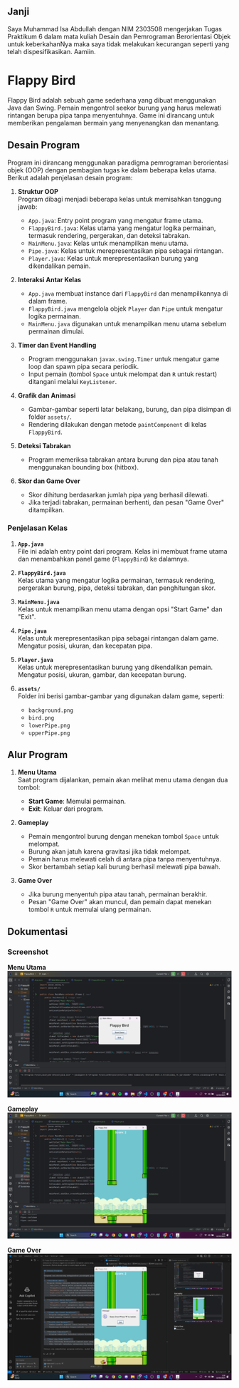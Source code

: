 ## Janji
Saya Muhammad Isa Abdullah dengan NIM 2303508 mengerjakan Tugas Praktikum 6 dalam mata kuliah Desain dan Pemrograman Berorientasi Objek untuk keberkahanNya maka saya tidak melakukan kecurangan seperti yang telah dispesifikasikan. Aamiin.

# Flappy Bird

Flappy Bird adalah sebuah game sederhana yang dibuat menggunakan Java dan Swing. Pemain mengontrol seekor burung yang harus melewati rintangan berupa pipa tanpa menyentuhnya. Game ini dirancang untuk memberikan pengalaman bermain yang menyenangkan dan menantang.

## Desain Program

Program ini dirancang menggunakan paradigma pemrograman berorientasi objek (OOP) dengan pembagian tugas ke dalam beberapa kelas utama. Berikut adalah penjelasan desain program:

1. **Struktur OOP**  
   Program dibagi menjadi beberapa kelas untuk memisahkan tanggung jawab:
   - `App.java`: Entry point program yang mengatur frame utama.
   - `FlappyBird.java`: Kelas utama yang mengatur logika permainan, termasuk rendering, pergerakan, dan deteksi tabrakan.
   - `MainMenu.java`: Kelas untuk menampilkan menu utama.
   - `Pipe.java`: Kelas untuk merepresentasikan pipa sebagai rintangan.
   - `Player.java`: Kelas untuk merepresentasikan burung yang dikendalikan pemain.

2. **Interaksi Antar Kelas**  
   - `App.java` membuat instance dari `FlappyBird` dan menampilkannya di dalam frame.
   - `FlappyBird.java` mengelola objek `Player` dan `Pipe` untuk mengatur logika permainan.
   - `MainMenu.java` digunakan untuk menampilkan menu utama sebelum permainan dimulai.

3. **Timer dan Event Handling**  
   - Program menggunakan `javax.swing.Timer` untuk mengatur game loop dan spawn pipa secara periodik.
   - Input pemain (tombol `Space` untuk melompat dan `R` untuk restart) ditangani melalui `KeyListener`.

4. **Grafik dan Animasi**  
   - Gambar-gambar seperti latar belakang, burung, dan pipa disimpan di folder `assets/`.
   - Rendering dilakukan dengan metode `paintComponent` di kelas `FlappyBird`.

5. **Deteksi Tabrakan**  
   - Program memeriksa tabrakan antara burung dan pipa atau tanah menggunakan bounding box (hitbox).

6. **Skor dan Game Over**  
   - Skor dihitung berdasarkan jumlah pipa yang berhasil dilewati.
   - Jika terjadi tabrakan, permainan berhenti, dan pesan "Game Over" ditampilkan.


### Penjelasan Kelas
1. **`App.java`**  
   File ini adalah entry point dari program. Kelas ini membuat frame utama dan menambahkan panel game (`FlappyBird`) ke dalamnya.

2. **`FlappyBird.java`**  
   Kelas utama yang mengatur logika permainan, termasuk rendering, pergerakan burung, pipa, deteksi tabrakan, dan penghitungan skor.

3. **`MainMenu.java`**  
   Kelas untuk menampilkan menu utama dengan opsi "Start Game" dan "Exit".

4. **`Pipe.java`**  
   Kelas untuk merepresentasikan pipa sebagai rintangan dalam game. Mengatur posisi, ukuran, dan kecepatan pipa.

5. **`Player.java`**  
   Kelas untuk merepresentasikan burung yang dikendalikan pemain. Mengatur posisi, ukuran, gambar, dan kecepatan burung.

6. **`assets/`**  
   Folder ini berisi gambar-gambar yang digunakan dalam game, seperti:
   - `background.png`
   - `bird.png`
   - `lowerPipe.png`
   - `upperPipe.png`

## Alur Program

1. **Menu Utama**  
   Saat program dijalankan, pemain akan melihat menu utama dengan dua tombol:
   - **Start Game**: Memulai permainan.
   - **Exit**: Keluar dari program.

2. **Gameplay**  
   - Pemain mengontrol burung dengan menekan tombol `Space` untuk melompat.
   - Burung akan jatuh karena gravitasi jika tidak melompat.
   - Pemain harus melewati celah di antara pipa tanpa menyentuhnya.
   - Skor bertambah setiap kali burung berhasil melewati pipa bawah.

3. **Game Over**  
   - Jika burung menyentuh pipa atau tanah, permainan berakhir.
   - Pesan "Game Over" akan muncul, dan pemain dapat menekan tombol `R` untuk memulai ulang permainan.

## Dokumentasi

### Screenshot
**Menu Utama**  
![alt text](Screenshots/image.png)

**Gameplay**  
![alt text](Screenshots/image-1.png)

**Game Over**  
![alt text](Screenshots/image-2.png)
